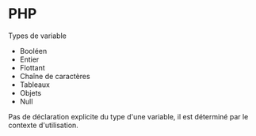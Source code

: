 # PHP
Types de variable

- Booléen
- Entier
- Flottant
- Chaîne de caractères
- Tableaux
- Objets
- Null

Pas de déclaration explicite du type d'une variable, il est déterminé par le contexte d'utilisation.